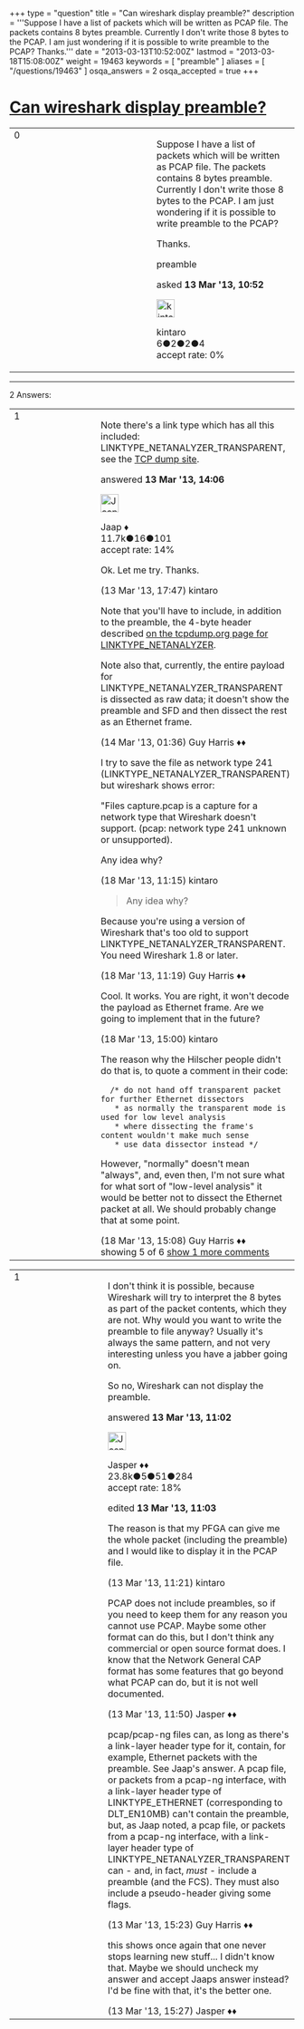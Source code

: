 +++
type = "question"
title = "Can wireshark display preamble?"
description = '''Suppose I have a list of packets which will be written as PCAP file. The packets contains 8 bytes preamble. Currently I don&#x27;t write those 8 bytes to the PCAP. I am just wondering if it is possible to write preamble to the PCAP? Thanks.'''
date = "2013-03-13T10:52:00Z"
lastmod = "2013-03-18T15:08:00Z"
weight = 19463
keywords = [ "preamble" ]
aliases = [ "/questions/19463" ]
osqa_answers = 2
osqa_accepted = true
+++

<div class="headNormal">

# [Can wireshark display preamble?](/questions/19463/can-wireshark-display-preamble)

</div>

<div id="main-body">

<div id="askform">

<table id="question-table" style="width:100%;"><colgroup><col style="width: 50%" /><col style="width: 50%" /></colgroup><tbody><tr class="odd"><td style="width: 30px; vertical-align: top"><div class="vote-buttons"><span id="post-19463-upvote" class="ajax-command post-vote up" rel="nofollow" title="I like this post (click again to cancel)"> </span><div id="post-19463-score" class="post-score" title="current number of votes">0</div><span id="post-19463-downvote" class="ajax-command post-vote down" rel="nofollow" title="I dont like this post (click again to cancel)"> </span> <span id="favorite-mark" class="ajax-command favorite-mark" rel="nofollow" title="mark/unmark this question as favorite (click again to cancel)"> </span><div id="favorite-count" class="favorite-count"></div></div></td><td><div id="item-right"><div class="question-body"><p>Suppose I have a list of packets which will be written as PCAP file. The packets contains 8 bytes preamble. Currently I don't write those 8 bytes to the PCAP. I am just wondering if it is possible to write preamble to the PCAP?</p><p>Thanks.</p></div><div id="question-tags" class="tags-container tags"><span class="post-tag tag-link-preamble" rel="tag" title="see questions tagged &#39;preamble&#39;">preamble</span></div><div id="question-controls" class="post-controls"></div><div class="post-update-info-container"><div class="post-update-info post-update-info-user"><p>asked <strong>13 Mar '13, 10:52</strong></p><img src="https://secure.gravatar.com/avatar/d92822259e255fc18dcce53ae5403331?s=32&amp;d=identicon&amp;r=g" class="gravatar" width="32" height="32" alt="kintaro&#39;s gravatar image" /><p><span>kintaro</span><br />
<span class="score" title="6 reputation points">6</span><span title="2 badges"><span class="badge1">●</span><span class="badgecount">2</span></span><span title="2 badges"><span class="silver">●</span><span class="badgecount">2</span></span><span title="4 badges"><span class="bronze">●</span><span class="badgecount">4</span></span><br />
<span class="accept_rate" title="Rate of the user&#39;s accepted answers">accept rate:</span> <span title="kintaro has no accepted answers">0%</span></p></div></div><div id="comments-container-19463" class="comments-container"></div><div id="comment-tools-19463" class="comment-tools"></div><div class="clear"></div><div id="comment-19463-form-container" class="comment-form-container"></div><div class="clear"></div></div></td></tr></tbody></table>

------------------------------------------------------------------------

<div class="tabBar">

<span id="sort-top"></span>

<div class="headQuestions">

2 Answers:

</div>

</div>

<span id="19474"></span>

<div id="answer-container-19474" class="answer accepted-answer">

<table style="width:100%;"><colgroup><col style="width: 50%" /><col style="width: 50%" /></colgroup><tbody><tr class="odd"><td style="width: 30px; vertical-align: top"><div class="vote-buttons"><span id="post-19474-upvote" class="ajax-command post-vote up" rel="nofollow" title="I like this post (click again to cancel)"> </span><div id="post-19474-score" class="post-score" title="current number of votes">1</div><span id="post-19474-downvote" class="ajax-command post-vote down" rel="nofollow" title="I dont like this post (click again to cancel)"> </span> <span class="accept-answer on" rel="nofollow" title="kintaro has selected this answer as the correct answer"> </span></div></td><td><div class="item-right"><div class="answer-body"><p>Note there's a link type which has all this included: LINKTYPE_NETANALYZER_TRANSPARENT, see the <a href="http://www.tcpdump.org/linktypes.html">TCP dump site</a>.</p></div><div class="answer-controls post-controls"></div><div class="post-update-info-container"><div class="post-update-info post-update-info-user"><p>answered <strong>13 Mar '13, 14:06</strong></p><img src="https://secure.gravatar.com/avatar/2337f0406681e5c72ea0e6f1f0d6c0b0?s=32&amp;d=identicon&amp;r=g" class="gravatar" width="32" height="32" alt="Jaap&#39;s gravatar image" /><p><span>Jaap ♦</span><br />
<span class="score" title="11680 reputation points"><span>11.7k</span></span><span title="16 badges"><span class="silver">●</span><span class="badgecount">16</span></span><span title="101 badges"><span class="bronze">●</span><span class="badgecount">101</span></span><br />
<span class="accept_rate" title="Rate of the user&#39;s accepted answers">accept rate:</span> <span title="Jaap has 155 accepted answers">14%</span></p></div></div><div id="comments-container-19474" class="comments-container"><span id="19484"></span><div id="comment-19484" class="comment"><div id="post-19484-score" class="comment-score"></div><div class="comment-text"><p>Ok. Let me try. Thanks.</p></div><div id="comment-19484-info" class="comment-info"><span class="comment-age">(13 Mar '13, 17:47)</span> <span class="comment-user userinfo">kintaro</span></div></div><span id="19490"></span><div id="comment-19490" class="comment"><div id="post-19490-score" class="comment-score"></div><div class="comment-text"><p>Note that you'll have to include, in addition to the preamble, the 4-byte header described <a href="http://www.tcpdump.org/linktypes/LINKTYPE_NETANALYZER.html">on the tcpdump.org page for LINKTYPE_NETANALYZER</a>.</p><p>Note also that, currently, the entire payload for LINKTYPE_NETANALYZER_TRANSPARENT is dissected as raw data; it doesn't show the preamble and SFD and then dissect the rest as an Ethernet frame.</p></div><div id="comment-19490-info" class="comment-info"><span class="comment-age">(14 Mar '13, 01:36)</span> <span class="comment-user userinfo">Guy Harris ♦♦</span></div></div><span id="19621"></span><div id="comment-19621" class="comment"><div id="post-19621-score" class="comment-score"></div><div class="comment-text"><p>I try to save the file as network type 241 (LINKTYPE_NETANALYZER_TRANSPARENT) but wireshark shows error:</p><p>"Files capture.pcap is a capture for a network type that Wireshark doesn't support. (pcap: network type 241 unknown or unsupported).</p><p>Any idea why?</p></div><div id="comment-19621-info" class="comment-info"><span class="comment-age">(18 Mar '13, 11:15)</span> <span class="comment-user userinfo">kintaro</span></div></div><span id="19622"></span><div id="comment-19622" class="comment"><div id="post-19622-score" class="comment-score"></div><div class="comment-text"><blockquote><p>Any idea why?</p></blockquote><p>Because you're using a version of Wireshark that's too old to support LINKTYPE_NETANALYZER_TRANSPARENT. You need Wireshark 1.8 or later.</p></div><div id="comment-19622-info" class="comment-info"><span class="comment-age">(18 Mar '13, 11:19)</span> <span class="comment-user userinfo">Guy Harris ♦♦</span></div></div><span id="19627"></span><div id="comment-19627" class="comment"><div id="post-19627-score" class="comment-score"></div><div class="comment-text"><p>Cool. It works. You are right, it won't decode the payload as Ethernet frame. Are we going to implement that in the future?</p></div><div id="comment-19627-info" class="comment-info"><span class="comment-age">(18 Mar '13, 15:00)</span> <span class="comment-user userinfo">kintaro</span></div></div><span id="19628"></span><div id="comment-19628" class="comment not_top_scorer"><div id="post-19628-score" class="comment-score"></div><div class="comment-text"><p>The reason why the Hilscher people didn't do that is, to quote a comment in their code:</p><pre><code>  /* do not hand off transparent packet for further Ethernet dissectors
   * as normally the transparent mode is used for low level analysis
   * where dissecting the frame&#39;s content wouldn&#39;t make much sense
   * use data dissector instead */</code></pre><p>However, "normally" doesn't mean "always", and, even then, I'm not sure what for what sort of "low-level analysis" it would be better not to dissect the Ethernet packet at all. We should probably change that at some point.</p></div><div id="comment-19628-info" class="comment-info"><span class="comment-age">(18 Mar '13, 15:08)</span> <span class="comment-user userinfo">Guy Harris ♦♦</span></div></div></div><div id="comment-tools-19474" class="comment-tools"><span class="comments-showing"> showing 5 of 6 </span> <a href="#" class="show-all-comments-link">show 1 more comments</a></div><div class="clear"></div><div id="comment-19474-form-container" class="comment-form-container"></div><div class="clear"></div></div></td></tr></tbody></table>

</div>

<span id="19464"></span>

<div id="answer-container-19464" class="answer">

<table style="width:100%;"><colgroup><col style="width: 50%" /><col style="width: 50%" /></colgroup><tbody><tr class="odd"><td style="width: 30px; vertical-align: top"><div class="vote-buttons"><span id="post-19464-upvote" class="ajax-command post-vote up" rel="nofollow" title="I like this post (click again to cancel)"> </span><div id="post-19464-score" class="post-score" title="current number of votes">1</div><span id="post-19464-downvote" class="ajax-command post-vote down" rel="nofollow" title="I dont like this post (click again to cancel)"> </span></div></td><td><div class="item-right"><div class="answer-body"><p>I don't think it is possible, because Wireshark will try to interpret the 8 bytes as part of the packet contents, which they are not. Why would you want to write the preamble to file anyway? Usually it's always the same pattern, and not very interesting unless you have a jabber going on.</p><p>So no, Wireshark can not display the preamble.</p></div><div class="answer-controls post-controls"></div><div class="post-update-info-container"><div class="post-update-info post-update-info-user"><p>answered <strong>13 Mar '13, 11:02</strong></p><img src="https://secure.gravatar.com/avatar/c578ba2967741f25aebd6afef702f432?s=32&amp;d=identicon&amp;r=g" class="gravatar" width="32" height="32" alt="Jasper&#39;s gravatar image" /><p><span>Jasper ♦♦</span><br />
<span class="score" title="23806 reputation points"><span>23.8k</span></span><span title="5 badges"><span class="badge1">●</span><span class="badgecount">5</span></span><span title="51 badges"><span class="silver">●</span><span class="badgecount">51</span></span><span title="284 badges"><span class="bronze">●</span><span class="badgecount">284</span></span><br />
<span class="accept_rate" title="Rate of the user&#39;s accepted answers">accept rate:</span> <span title="Jasper has 263 accepted answers">18%</span></p></div><div class="post-update-info post-update-info-edited"><p><span> edited <strong>13 Mar '13, 11:03</strong> </span></p></div></div><div id="comments-container-19464" class="comments-container"><span id="19466"></span><div id="comment-19466" class="comment"><div id="post-19466-score" class="comment-score"></div><div class="comment-text"><p>The reason is that my PFGA can give me the whole packet (including the preamble) and I would like to display it in the PCAP file.</p></div><div id="comment-19466-info" class="comment-info"><span class="comment-age">(13 Mar '13, 11:21)</span> <span class="comment-user userinfo">kintaro</span></div></div><span id="19467"></span><div id="comment-19467" class="comment"><div id="post-19467-score" class="comment-score"></div><div class="comment-text"><p>PCAP does not include preambles, so if you need to keep them for any reason you cannot use PCAP. Maybe some other format can do this, but I don't think any commercial or open source format does. I know that the Network General CAP format has some features that go beyond what PCAP can do, but it is not well documented.</p></div><div id="comment-19467-info" class="comment-info"><span class="comment-age">(13 Mar '13, 11:50)</span> <span class="comment-user userinfo">Jasper ♦♦</span></div></div><span id="19477"></span><div id="comment-19477" class="comment"><div id="post-19477-score" class="comment-score"></div><div class="comment-text"><p>pcap/pcap-ng files can, as long as there's a link-layer header type for it, contain, for example, Ethernet packets with the preamble. See Jaap's answer. A pcap file, or packets from a pcap-ng interface, with a link-layer header type of LINKTYPE_ETHERNET (corresponding to DLT_EN10MB) can't contain the preamble, but, as Jaap noted, a pcap file, or packets from a pcap-ng interface, with a link-layer header type of LINKTYPE_NETANALYZER_TRANSPARENT can - and, in fact, <em>must</em> - include a preamble (and the FCS). They must also include a pseudo-header giving some flags.</p></div><div id="comment-19477-info" class="comment-info"><span class="comment-age">(13 Mar '13, 15:23)</span> <span class="comment-user userinfo">Guy Harris ♦♦</span></div></div><span id="19478"></span><div id="comment-19478" class="comment"><div id="post-19478-score" class="comment-score"></div><div class="comment-text"><p>this shows once again that one never stops learning new stuff... I didn't know that. Maybe we should uncheck my answer and accept Jaaps answer instead? I'd be fine with that, it's the better one.</p></div><div id="comment-19478-info" class="comment-info"><span class="comment-age">(13 Mar '13, 15:27)</span> <span class="comment-user userinfo">Jasper ♦♦</span></div></div></div><div id="comment-tools-19464" class="comment-tools"></div><div class="clear"></div><div id="comment-19464-form-container" class="comment-form-container"></div><div class="clear"></div></div></td></tr></tbody></table>

</div>

<div class="paginator-container-left">

</div>

</div>

</div>

